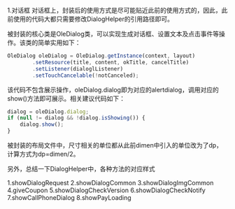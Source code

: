 1.对话框
对话框上，封装后的使用方式是尽可能贴近此前的使用方式的，因此，此前使用的代码大都只需要修改DialogHelper的引用路径即可。

被封装的核心类是OleDialog类，可以实现生成对话框、设置文本及点击事件等操作。该类的简单实用如下：
```javascript
OleDialog oleDialog = OleDialog.getInstance(context, layout)
        .setResource(title, content, okTitle, cancelTitle)
        .setListener(dialoglListener)
        .setTouchCancelable(!notCanceled);
```
该代码不包含展示操作，oleDialog.dialog即为对应的alertdialog，调用对应的show()方法即可展示。相关建议代码如下：
```javascript
dialog = oleDialog.dialog;
if (null != dialog && !dialog.isShowing()) {
    dialog.show();
}
```
被封装的布局文件中，尺寸相关的单位都从此前dimen中引入的单位改为了dp，计算方式为dp=dimen/2。

另外，总结一下DialogHelper中，各种方法的对应样式

1.showDialogRequest
2.showDialogCommon
3.showDialogImgCommon
4.giveCoupon
5.showDialogCheckVersion
6.showDialogCheckNotify
7.showCallPhoneDialog
8.showPayLoading
